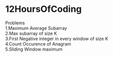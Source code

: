 # 12HoursOfCoding
Problems <br />
1.Maximum Average Subarray <br />
2.Max subarray of size K <br />
3.First Negative integer in every window of size K <br />
4.Count Occurence of Anagram  <br />
5.Sliding Window maximum <br />
